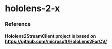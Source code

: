 # hololens-2-x

### Reference
#### Hololens2StreamClient project is based on https://github.com/microsoft/HoloLens2ForCV/

